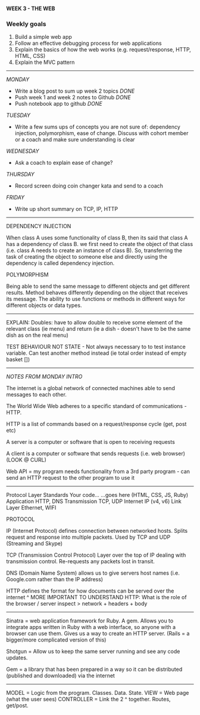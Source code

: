 #### WEEK 3 - THE WEB

### Weekly goals

1. Build a simple web app
2. Follow an effective debugging process for web applications
3. Explain the basics of how the web works (e.g. request/response, HTTP, HTML, CSS)
4. Explain the MVC pattern

***********************************************************

*MONDAY*

* Write a blog post to sum up week 2 topics *DONE*
* Push week 1 and week 2 notes to Github *DONE*
* Push notebook app to github *DONE*

*TUESDAY*

* Write a few sums ups of concepts you are not sure of: dependency injection, polymorphism, ease of change. Discuss with cohort member or a coach and make sure understanding is clear

*WEDNESDAY*

* Ask a coach to explain ease of change?

*THURSDAY*

* Record screen doing coin changer kata and send to a coach

*FRIDAY*

* Write up short summary on TCP, IP, HTTP

***********************************************************

DEPENDENCY INJECTION

When class A uses some functionality of class B, then its said that class A has a dependency of class B. we first need to create the object of that class (i.e. class A needs to create an instance of class B). So, transferring the task of creating the object to someone else and directly using the dependency is called dependency injection.

POLYMORPHISM

Being able to send the same message to different objects and get different results. Method behaves differently depending on the object that receives its message. The ability to use functions or methods in different ways for different objects or data types.

***********************************************************

EXPLAIN: Doubles: have to allow double to receive some element of the relevant class (ie menu) and return (ie a dish - doesn't have to be the same dish as on the real menu)

TEST BEHAVIOUR NOT STATE - Not always necessary to to test instance variable. Can test another method instead (ie total order instead of empty basket [])

***********************************************************

*NOTES FROM MONDAY INTRO*

The internet is a global network of connected machines able to send messages to each other.

The World Wide Web adheres to a specific standard of communications - HTTP.

HTTP is a list of commands based on a request/response cycle (get, post etc)

A server is a computer or software that is open to receiving requests

A client is a computer or software that sends requests (i.e. web browser) (LOOK @ CURL)

Web API = my program needs functionality from a 3rd party program - can send an HTTP request to the other program to use it

***********************************************************

Protocol Layer      	   Standards
Your code...	         ...goes here (HTML, CSS, JS, Ruby)
Application            HTTP, DNS
Transmission	         TCP, UDP
Internet	             IP (v4, v6)
Link Layer	           Ethernet, WIFI

PROTOCOL

IP (Internet Protocol) defines connection between networked hosts. Splits request and response into multiple packets. Used by TCP and UDP (Streaming and Skype)

TCP (Transmission Control Protocol) Layer over the top of IP dealing with transmission control. Re-requests any packets lost in transit.

DNS (Domain Name System) allows us to give servers host names (i.e. Google.com rather than the IP address)

HTTP defines the format for how documents can be served over the internet
^ MORE IMPORTANT TO UNDERSTAND HTTP: What is the role of the browser / server
inspect > network + headers + body

***********************************************************

Sinatra = web application framework for Ruby. A gem. Allows you to integrate apps written in Ruby with a web interface, so anyone with a browser can use them. Gives us a way to create an HTTP server. (Rails = a bigger/more complicated version of this)

Shotgun = Allow us to keep the same server running and see any code updates.

Gem = a library that has been prepared in a way so it can be distributed (published and downloaded) via the internet

***********************************************************

MODEL = Logic from the program. Classes. Data. State.
VIEW = Web page (what the user sees)
CONTROLLER = Link the 2 ^ together. Routes, get/post.
